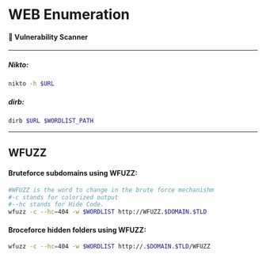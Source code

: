 # WEB Enumeration

#### :red_circle: Vulnerability Scanner
_____
##### Nikto:
```bash
nikto -h $URL
```

##### dirb:
```bash
dirb $URL $WORDLIST_PATH
```

_____

## WFUZZ

#### Bruteforce subdomains using WFUZZ:
```bash
#WFUZZ is the word to change in the brute force mechanishm
#-c stands for colorized output
#--hc stands for Hide Code.
wfuzz -c --hc=404 -w $WORDLIST http://WFUZZ.$DOMAIN.$TLD
```

#### Broceforce hidden folders using WFUZZ:
```bash
wfuzz -c --hc=404 -w $WORDLIST http://.$DOMAIN.$TLD/WFUZZ
```

